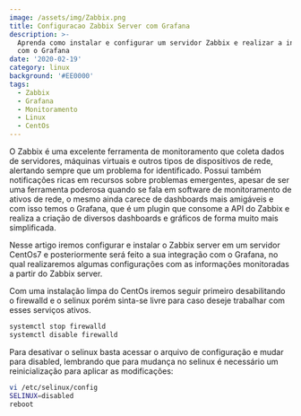 ```yaml
---
image: /assets/img/Zabbix.png
title: Configuracao Zabbix Server com Grafana
description: >-
  Aprenda como instalar e configurar um servidor Zabbix e realizar a integração
  com o Grafana
date: '2020-02-19'
category: linux
background: '#EE0000'
tags:
  - Zabbix
  - Grafana
  - Monitoramento
  - Linux
  - CentOs
---
```

O Zabbix é uma excelente ferramenta de monitoramento que coleta dados de servidores, máquinas virtuais e outros tipos de dispositivos de rede, alertando sempre que um problema for identificado. Possui também notificações ricas em recursos sobre problemas emergentes, apesar de ser uma ferramenta poderosa quando se fala em software de monitoramento de ativos de rede, o mesmo ainda carece de dashboards mais amigáveis e com isso temos o Grafana, que é um plugin que consome a API do Zabbix e realiza a criação de diversos dashboards e gráficos de forma muito mais simplificada.

Nesse artigo iremos configurar e instalar o Zabbix server em um servidor CentOs7 e posteriormente será feito a sua integração com o Grafana, no qual realizaremos algumas configurações com as informações monitoradas a partir do Zabbix server.

Com uma instalação limpa do CentOs iremos seguir primeiro desabilitando o firewalld e o selinux porém sinta-se livre para caso deseje trabalhar com esses serviços ativos.

```bash
systemctl stop firewalld
systemctl disable firewalld
```

Para desativar o selinux basta acessar o arquivo de configuração e mudar para disabled, lembrando que para mudança no selinux é necessário um reinicialização para aplicar as modificações:

```bash
vi /etc/selinux/config
SELINUX=disabled
reboot
```
